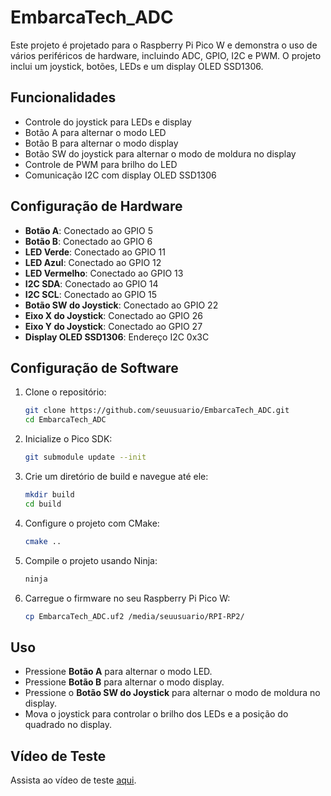 # EmbarcaTech_ADC

Este projeto é projetado para o Raspberry Pi Pico W e demonstra o uso de vários periféricos de hardware, incluindo ADC, GPIO, I2C e PWM. O projeto inclui um joystick, botões, LEDs e um display OLED SSD1306.

## Funcionalidades

- Controle do joystick para LEDs e display
- Botão A para alternar o modo LED
- Botão B para alternar o modo display
- Botão SW do joystick para alternar o modo de moldura no display
- Controle de PWM para brilho do LED
- Comunicação I2C com display OLED SSD1306

## Configuração de Hardware

- **Botão A**: Conectado ao GPIO 5
- **Botão B**: Conectado ao GPIO 6
- **LED Verde**: Conectado ao GPIO 11
- **LED Azul**: Conectado ao GPIO 12
- **LED Vermelho**: Conectado ao GPIO 13
- **I2C SDA**: Conectado ao GPIO 14
- **I2C SCL**: Conectado ao GPIO 15
- **Botão SW do Joystick**: Conectado ao GPIO 22
- **Eixo X do Joystick**: Conectado ao GPIO 26
- **Eixo Y do Joystick**: Conectado ao GPIO 27
- **Display OLED SSD1306**: Endereço I2C 0x3C

## Configuração de Software

1. Clone o repositório:
    ```sh
    git clone https://github.com/seuusuario/EmbarcaTech_ADC.git
    cd EmbarcaTech_ADC
    ```

2. Inicialize o Pico SDK:
    ```sh
    git submodule update --init
    ```

3. Crie um diretório de build e navegue até ele:
    ```sh
    mkdir build
    cd build
    ```

4. Configure o projeto com CMake:
    ```sh
    cmake ..
    ```

5. Compile o projeto usando Ninja:
    ```sh
    ninja
    ```

6. Carregue o firmware no seu Raspberry Pi Pico W:
    ```sh
    cp EmbarcaTech_ADC.uf2 /media/seuusuario/RPI-RP2/
    ```

## Uso

- Pressione **Botão A** para alternar o modo LED.
- Pressione **Botão B** para alternar o modo display.
- Pressione o **Botão SW do Joystick** para alternar o modo de moldura no display.
- Mova o joystick para controlar o brilho dos LEDs e a posição do quadrado no display.

## Vídeo de Teste

Assista ao vídeo de teste [aqui](https://youtube.com/shorts/6fg_SOUc9wM?feature=share).

